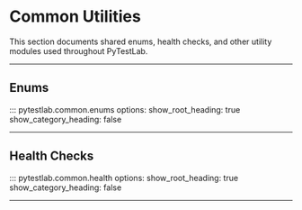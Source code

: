 # Common Utilities

This section documents shared enums, health checks, and other utility modules used throughout PyTestLab.

---

## Enums

::: pytestlab.common.enums
    options:
      show_root_heading: true
      show_category_heading: false

---

## Health Checks

::: pytestlab.common.health
    options:
      show_root_heading: true
      show_category_heading: false

---